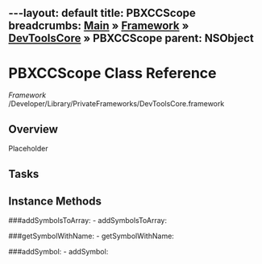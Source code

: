 ---layout: default
title: PBXCCScope
breadcrumbs: <a href="/index.html">Main</a> &raquo; <a href="/Frameworks.html">Framework</a> &raquo; <a href="/Frameworks/DevToolsCore.html">DevToolsCore</a> &raquo; PBXCCScope
parent: NSObject 
---
# PBXCCScope Class Reference

*Framework* /Developer/Library/PrivateFrameworks/DevToolsCore.framework

## Overview

Placeholder

## Tasks

## Instance Methods

<a name="-addSymbolsToArray:"></a>
###addSymbolsToArray:
    - addSymbolsToArray:

<a name="-getSymbolWithName:"></a>
###getSymbolWithName:
    - getSymbolWithName:

<a name="-addSymbol:"></a>
###addSymbol:
    - addSymbol:

